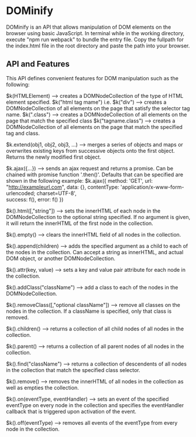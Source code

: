 # DOMinify
  DOMinify is an API that allows manipulation of DOM elements on the
  browser using basic JavaScript. In terminal while in the working directory,
  execute "npm run webpack" to bundle the entry file. Copy the fullpath for
  the index.html file in the root directory and paste the path into your browser.

## API and Features
  This API defines convenient features for DOM manipulation such as the following:

  $k(HTMLElement) --> creates a DOMNodeCollection of the type of HTML element specified.
  $k("html tag mame") i.e. $k("div") --> creates a DOMNodeCollection of all elements on the
  page that satisfy the selector tag name.
  $k(".class") --> creates a DOMNodeCollection of all elements on the page that match the specified class
  $k("tagname.class") --> creates a DOMNodeCollection of all elements on the page that match the specified
  tag and class.

  $k.extend(obj1, obj2, obj3, ...) --> merges a series of objects and maps or overwrites existing keys
  from successive objects onto the first object. Returns the newly modified first object.

  $k.ajax({...}) --> sends an ajax request and returns a promise. Can be chained with promise function '.then()'.
  Defaults that can be specified are shown in the following example:
  $k.ajax({
    method: 'GET',
    url: "http://exampleurl.com",
    data: {},
    contentType: 'application/x-www-form-urlencoded; charset=UTF-8',    
    success: f(),
    error: f()
    })


  $k().html([,"string"]) --> sets the innerHTML of each node in the DOMNodeCollection to the optional
  string specified. If no argument is given, it will return the innerHTML of the first node in the collection.

  $k().empty() --> clears the innerHTML field of all nodes in the collection.

  $k().append(children) --> adds the specified argument as a child to each of the nodes in the collection. Can accept a string
  as innerHTML, and actual DOM object, or another DOMNodeCollection.

  $k().attr(key, value) --> sets a key and value pair attribute for each node in the collection.

  $k().addClass("className") --> add a class to each of the nodes in the DOMNodeCollection.

  $k().removeClass([,"optional className"]) --> remove all classes on the nodes in the collection. If a className is specified, only that class is removed.

  $k().children() --> returns a collection of all child nodes of all nodes in the collection.

  $k().parent() --> returns a collection of all parent nodes of all nodes in the collection.

  $k().find("className") --> returns a collection of descendents of all nodes in the collection that
  match the specified class selector.

  $k().remove() --> removes the innerHTML of all nodes in the collection as well as empties the collection.

  $k().on(eventType, eventHandler) --> sets an event of the specified eventType on every node in the collection and specifies the eventHandler callback that is triggered upon activation of the event.
  
  $k().off(eventType) --> removes all events of the eventType from every node in the collection.

